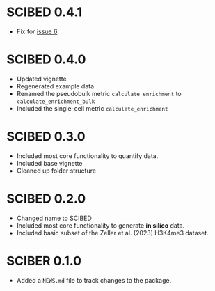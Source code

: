 # SCIBED 0.4.1
* Fix for [issue 6](https://github.com/robinweide/SCIBED/issues/6#issue-2679830640)

# SCIBED 0.4.0
* Updated vignette
* Regenerated example data
* Renamed the pseudobulk metric `calculate_enrichment` to `calculate_enrichment_bulk`
* Included the single-cell metric `calculate_enrichment` 

# SCIBED 0.3.0

* Included most core functionality to quantify data.
* Included base vignette
* Cleaned up folder structure

# SCIBED 0.2.0

* Changed name to SCIBED
* Included most core functionality to generate **in silico** data.
* Included basic subset of the Zeller et al. (2023) H3K4me3 dataset.

# SCIBER 0.1.0

* Added a `NEWS.md` file to track changes to the package.
